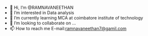 - 👋 Hi, I’m @RAMNAVANEETHAN
- 👀 I’m interested in Data analysis
- 🌱 I’m currently learning MCA at coimbatore institute of technology
- 💞️ I’m looking to collaborate on ...
- 📫 How to reach me E-mail:ramnavaneethan7@gamil.com

<!---
RAMNAVANEETHAN/RAMNAVANEETHAN is a ✨ special ✨ repository because its `README.md` (this file) appears on your GitHub profile.
You can click the Preview link to take a look at your changes.
--->
